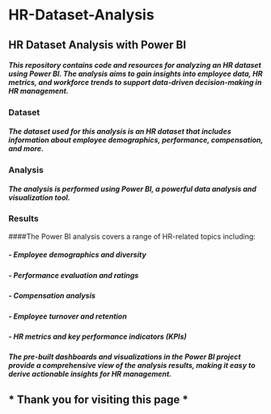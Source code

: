 # HR-Dataset-Analysis

## HR Dataset Analysis with Power BI

##### This repository contains code and resources for analyzing an HR dataset using Power BI. The analysis aims to gain insights into employee data, HR metrics, and workforce trends to support data-driven decision-making in HR management.

### Dataset

##### The dataset used for this analysis is an HR dataset that includes information about employee demographics, performance, compensation, and more. 

### Analysis

##### The analysis is performed using Power BI, a powerful data analysis and visualization tool.

### Results

####The Power BI analysis covers a range of HR-related topics including:

##### - Employee demographics and diversity
##### - Performance evaluation and ratings
##### - Compensation analysis
##### - Employee turnover and retention
##### - HR metrics and key performance indicators (KPIs)

##### The pre-built dashboards and visualizations in the Power BI project provide a comprehensive view of the analysis results, making it easy to derive actionable insights for HR management.


## * Thank you for visiting this page *

